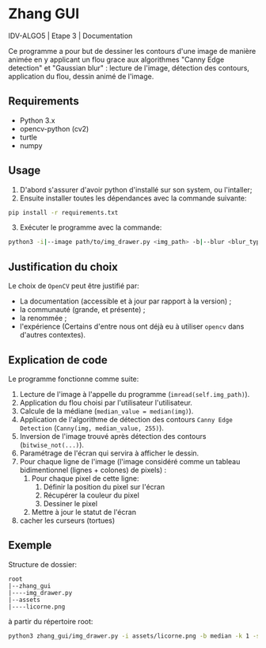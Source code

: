 # Zhang GUI

IDV-ALGO5 | Etape 3 | Documentation

Ce programme a pour but de dessiner les contours d'une image de manière animée en y applicant un flou grace aux algorithmes "Canny Edge detection" et "Gaussian blur" : lecture de l'image, détection des contours, application du flou, dessin animé de l'image.

## Requirements

- Python 3.x
- opencv-python (cv2)
- turtle
- numpy

## Usage

1. D'abord s'assurer d'avoir python d'installé sur son system, ou l'intaller;
2. Ensuite installer toutes les dépendances avec la commande suivante:
```bash
pip install -r requirements.txt
```
3. Exécuter le programme avec la commande:
```bash
python3 -i|--image path/to/img_drawer.py <img_path> -b|--blur <blur_type> [-k|--kernel <ksize>] [-s|--speed <speed>]
```


## Justification du choix

Le choix de `OpenCV` peut être justifié par:
- La documentation (accessible et à jour par rapport à la version) ;
- la communauté (grande, et présente) ;
- la renommée ;
- l'expérience (Certains d'entre nous ont déjà eu à utiliser `opencv` dans d'autres contextes).

## Explication de code

Le programme fonctionne comme suite:

1. Lecture de l'image à l'appelle du programme (`imread(self.img_path)`).
2. Application du flou choisi par l'utilisateur l'utilisateur.
3. Calcule de la médiane (`median_value = median(img)`).
4. Application de l'algorithme de détection des contours `Canny Edge Detection` (`Canny(img, median_value, 255)`).
5. Inversion de l'image trouvé après détection des contours (`bitwise_not(...)`).
6. Paramétrage de l'écran qui servira à afficher le dessin.
7. Pour chaque ligne de l'image (l'image considéré comme un tableau bidimentionnel (lignes + colones) de pixels) :
    1. Pour chaque pixel de cette ligne:
        1. Définir la position du pixel sur l'écran
        2. Récupérer la couleur du pixel
        3. Dessiner le pixel
    2. Mettre à jour le statut de l'écran
8. cacher les curseurs (tortues)

## Exemple

Structure de dossier:

    root
    |--zhang_gui
    |----img_drawer.py
    |--assets
    |----licorne.png

à partir du répertoire root:

```bash
python3 zhang_gui/img_drawer.py -i assets/licorne.png -b median -k 1 -s 10
```